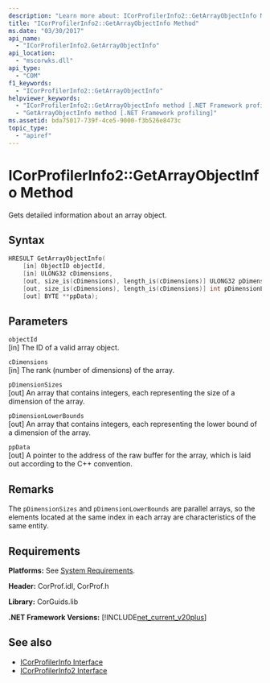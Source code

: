 ```yaml
---
description: "Learn more about: ICorProfilerInfo2::GetArrayObjectInfo Method"
title: "ICorProfilerInfo2::GetArrayObjectInfo Method"
ms.date: "03/30/2017"
api_name: 
  - "ICorProfilerInfo2.GetArrayObjectInfo"
api_location: 
  - "mscorwks.dll"
api_type: 
  - "COM"
f1_keywords: 
  - "ICorProfilerInfo2::GetArrayObjectInfo"
helpviewer_keywords: 
  - "ICorProfilerInfo2::GetArrayObjectInfo method [.NET Framework profiling]"
  - "GetArrayObjectInfo method [.NET Framework profiling]"
ms.assetid: bda75017-739f-4ce5-9000-f3b526e8473c
topic_type: 
  - "apiref"
---
```

# ICorProfilerInfo2::GetArrayObjectInfo Method

Gets detailed information about an array object.  
  
## Syntax  
  
```cpp  
HRESULT GetArrayObjectInfo(  
    [in] ObjectID objectId,  
    [in] ULONG32 cDimensions,  
    [out, size_is(cDimensions), length_is(cDimensions)] ULONG32 pDimensionSizes[],  
    [out, size_is(cDimensions), length_is(cDimensions)] int pDimensionLowerBounds[],  
    [out] BYTE **ppData);  
```  
  
## Parameters  

 `objectId`  
 [in] The ID of a valid array object.  
  
 `cDimensions`  
 [in] The rank (number of dimensions) of the array.  
  
 `pDimensionSizes`  
 [out] An array that contains integers, each representing the size of a dimension of the array.  
  
 `pDimensionLowerBounds`  
 [out] An array that contains integers, each representing the lower bound of a dimension of the array.  
  
 `ppData`  
 [out] A pointer to the address of the raw buffer for the array, which is laid out according to the C++ convention.  
  
## Remarks  

 The `pDimensionSizes` and `pDimensionLowerBounds` are parallel arrays, so the elements located at the same index in each array are characteristics of the same entity.  
  
## Requirements  

 **Platforms:** See [System Requirements](../../get-started/system-requirements.md).  
  
 **Header:** CorProf.idl, CorProf.h  
  
 **Library:** CorGuids.lib  
  
 **.NET Framework Versions:** [!INCLUDE[net_current_v20plus](../../../../includes/net-current-v20plus-md.md)]  
  
## See also

- [ICorProfilerInfo Interface](icorprofilerinfo-interface.md)
- [ICorProfilerInfo2 Interface](icorprofilerinfo2-interface.md)
